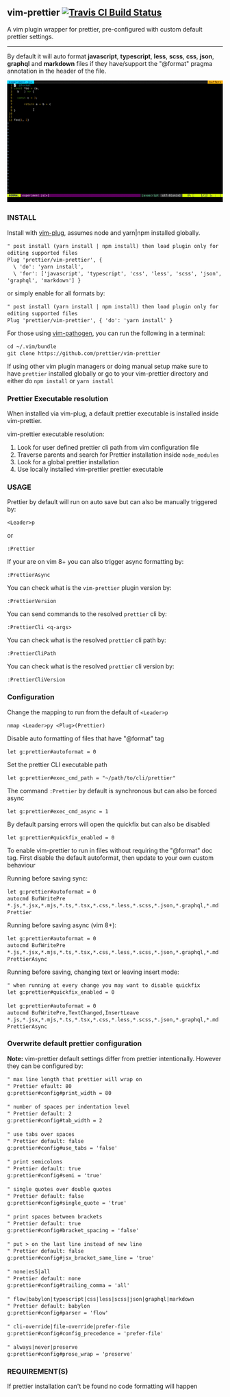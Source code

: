 ## vim-prettier [![Travis CI Build Status](https://travis-ci.org/prettier/vim-prettier.svg?branch=master)](https://travis-ci.org/prettier/vim-prettier)

A vim plugin wrapper for prettier, pre-configured with custom default prettier
settings.

---

By default it will auto format **javascript**, **typescript**, **less**,
**scss**, **css**, **json**, **graphql** and **markdown** files if they
have/support the "@format" pragma annotation in the header of the file.

![vim-prettier](/media/vim-prettier.gif?raw=true 'vim-prettier')

### INSTALL

Install with [vim-plug](https://github.com/junegunn/vim-plug), assumes node and
yarn|npm installed globally.

```vim
" post install (yarn install | npm install) then load plugin only for editing supported files
Plug 'prettier/vim-prettier', {
  \ 'do': 'yarn install',
  \ 'for': ['javascript', 'typescript', 'css', 'less', 'scss', 'json', 'graphql', 'markdown'] }
```

or simply enable for all formats by:

```vim
" post install (yarn install | npm install) then load plugin only for editing supported files
Plug 'prettier/vim-prettier', { 'do': 'yarn install' }
```

For those using [vim-pathogen](https://github.com/tpope/vim-pathogen), you can run the following in a terminal:

```
cd ~/.vim/bundle
git clone https://github.com/prettier/vim-prettier
```

If using other vim plugin managers or doing manual setup make sure to have
`prettier` installed globally or go to your vim-prettier directory and either do
`npm install` or `yarn install`

### Prettier Executable resolution

When installed via vim-plug, a default prettier executable is installed inside
vim-prettier.

vim-prettier executable resolution:

1. Look for user defined prettier cli path from vim configuration file
2. Traverse parents and search for Prettier installation inside `node_modules`
3. Look for a global prettier installation
4. Use locally installed vim-prettier prettier executable

### USAGE

Prettier by default will run on auto save but can also be manually triggered by:

```vim
<Leader>p
```

or

```vim
:Prettier
```

If your are on vim 8+ you can also trigger async formatting by:

```vim
:PrettierAsync
```

You can check what is the `vim-prettier` plugin version by:

```vim
:PrettierVersion
```

You can send commands to the resolved `prettier` cli by:

```
:PrettierCli <q-args>
```

You can check what is the resolved `prettier` cli path by:

```vim
:PrettierCliPath
```

You can check what is the resolved `prettier` cli version by:

```vim
:PrettierCliVersion
```

### Configuration

Change the mapping to run from the default of `<Leader>p`

```vim
nmap <Leader>py <Plug>(Prettier)
```

Disable auto formatting of files that have "@format" tag

```vim
let g:prettier#autoformat = 0
```

Set the prettier CLI executable path

```vim
let g:prettier#exec_cmd_path = "~/path/to/cli/prettier"
```

The command `:Prettier` by default is synchronous but can also be forced async

```vim
let g:prettier#exec_cmd_async = 1
```

By default parsing errors will open the quickfix but can also be disabled

```vim
let g:prettier#quickfix_enabled = 0
```

To enable vim-prettier to run in files without requiring the "@format" doc tag.
First disable the default autoformat, then update to your own custom behaviour

Running before saving sync:

```vim
let g:prettier#autoformat = 0
autocmd BufWritePre *.js,*.jsx,*.mjs,*.ts,*.tsx,*.css,*.less,*.scss,*.json,*.graphql,*.md Prettier
```

Running before saving async (vim 8+):

```vim
let g:prettier#autoformat = 0
autocmd BufWritePre *.js,*.jsx,*.mjs,*.ts,*.tsx,*.css,*.less,*.scss,*.json,*.graphql,*.md PrettierAsync
```

Running before saving, changing text or leaving insert mode:

```vim
" when running at every change you may want to disable quickfix
let g:prettier#quickfix_enabled = 0

let g:prettier#autoformat = 0
autocmd BufWritePre,TextChanged,InsertLeave *.js,*.jsx,*.mjs,*.ts,*.tsx,*.css,*.less,*.scss,*.json,*.graphql,*.md PrettierAsync
```

### Overwrite default prettier configuration

**Note:** vim-prettier default settings differ from prettier intentionally.
However they can be configured by:

```vim
" max line length that prettier will wrap on
" Prettier efault: 80
g:prettier#config#print_width = 80

" number of spaces per indentation level
" Prettier default: 2
g:prettier#config#tab_width = 2

" use tabs over spaces
" Prettier default: false
g:prettier#config#use_tabs = 'false'

" print semicolons
" Prettier default: true
g:prettier#config#semi = 'true'

" single quotes over double quotes
" Prettier default: false
g:prettier#config#single_quote = 'true'

" print spaces between brackets
" Prettier default: true
g:prettier#config#bracket_spacing = 'false'

" put > on the last line instead of new line
" Prettier default: false
g:prettier#config#jsx_bracket_same_line = 'true'

" none|es5|all
" Prettier default: none
g:prettier#config#trailing_comma = 'all'

" flow|babylon|typescript|css|less|scss|json|graphql|markdown
" Prettier default: babylon
g:prettier#config#parser = 'flow'

" cli-override|file-override|prefer-file
g:prettier#config#config_precedence = 'prefer-file'

" always|never|preserve
g:prettier#config#prose_wrap = 'preserve'
```

### REQUIREMENT(S)

If prettier installation can't be found no code formatting will happen
